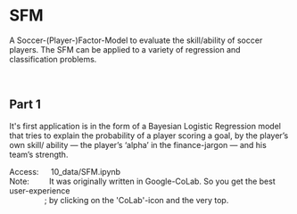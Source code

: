 # SFM
A Soccer-(Player-)Factor-Model to evaluate the skill/ability of soccer players.
The SFM can be applied to a variety of regression and classification problems.

<br>

## Part 1
It's first application is in the form of a Bayesian Logistic Regression model that tries to explain the probability of a player scoring a goal, by the player’s own skill/ ability — the player’s ‘alpha’ in the finance-jargon — and his team’s strength.

Access: &emsp;   10_data/SFM.ipynb <br>
Note:   &emsp;&emsp;    It was originally written in Google-CoLab. So you get the best user-experience <br>
&emsp;&emsp;&emsp;&ensp;&ensp;&ensp;\; by clicking on the 'CoLab'-icon and the very top.

